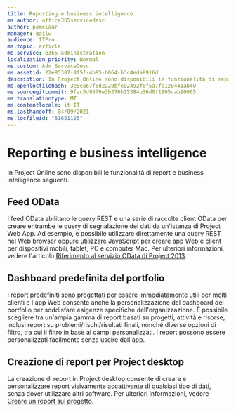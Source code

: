 ```yaml
---
title: Reporting e business intelligence
ms.author: office365servicedesc
author: pamelaar
manager: gailw
audience: ITPro
ms.topic: article
ms.service: o365-administration
localization_priority: Normal
ms.custom: Adm_ServiceDesc
ms.assetid: 22e85387-8f5f-4b85-b064-b3c4eda8916d
description: In Project Online sono disponibili le funzionalità di report e business intelligence seguenti.
ms.openlocfilehash: 3e5ca67f8d2220bfe02492f6f5a7fe120441ab40
ms.sourcegitcommit: 9fac5d9579e3b370b15384b36d0f1805cab20065
ms.translationtype: MT
ms.contentlocale: it-IT
ms.lasthandoff: 04/09/2021
ms.locfileid: "51651125"
---
```

# <a name="reporting-and-business-intelligence"></a>Reporting e business intelligence

In Project Online sono disponibili le funzionalità di report e business intelligence seguenti.
  
## <a name="odata-feeds"></a>Feed OData

I feed OData abilitano le query REST e una serie di raccolte client OData per creare entrambe le query di segnalazione dei dati da un'istanza di Project Web App. Ad esempio, è possibile utilizzare direttamente una query REST nel Web browser oppure utilizzare JavaScript per creare app Web e client per dispositivi mobili, tablet, PC e computer Mac. Per ulteriori informazioni, vedere l'articolo [Riferimento al servizio OData di Project 2013](/previous-versions/office/project-odata/jj163015(v=office.15)).
  
## <a name="out-of-the-box-portfolio-dashboards"></a>Dashboard predefinita del portfolio

I report predefiniti sono progettati per essere immediatamente utili per molti clienti e l'app Web consente anche la personalizzazione del dashboard del portfolio per soddisfare esigenze specifiche dell'organizzazione. È possibile scegliere tra un'ampia gamma di report basati su progetti, attività e risorse, inclusi report su problemi/rischi/risultati finali, nonché diverse opzioni di filtro, tra cui il filtro in base ai campi personalizzati. I report possono essere personalizzati facilmente senza uscire dall'app. 
  
## <a name="project-desktop-reporting"></a>Creazione di report per Project desktop

La creazione di report in Project desktop consente di creare e personalizzare report visivamente accattivante di qualsiasi tipo di dati, senza dover utilizzare altri software. Per ulteriori informazioni, vedere [Creare un report sul progetto](https://go.microsoft.com/fwlink/?LinkID=823657&amp;clcid=0x409).
